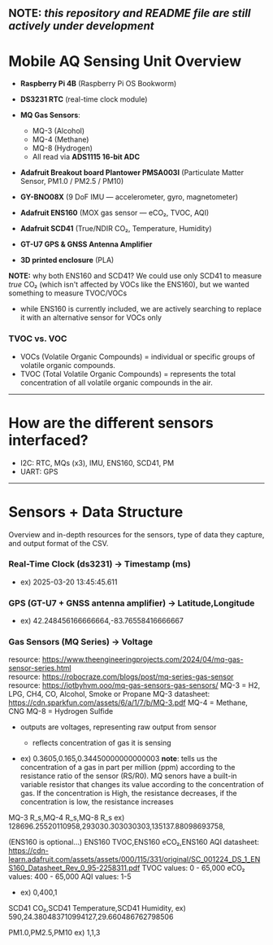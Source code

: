 **NOTE:** *this repository and README file are still actively under development*
---

# Mobile AQ Sensing Unit Overview

- **Raspberry Pi 4B** (Raspberry Pi OS Bookworm)
- **DS3231 RTC** (real-time clock module)
- **MQ Gas Sensors**:
  - MQ-3 (Alcohol)
  - MQ-4 (Methane)
  - MQ-8 (Hydrogen)
  - All read via **ADS1115 16-bit ADC**
- **Adafruit Breakout board Plantower PMSA003I** (Particulate Matter Sensor, PM1.0 / PM2.5 / PM10)
- **GY-BNO08X** (9 DoF IMU — accelerometer, gyro, magnetometer)
- **Adafruit ENS160** (MOX gas sensor — eCO₂, TVOC, AQI)
- **Adafruit SCD41** (True/NDIR CO₂, Temperature, Humidity)
- **GT-U7 GPS & GNSS Antenna Amplifier**

- **3D printed enclosure** (PLA)

**NOTE:** why both ENS160 and SCD41? We could use only SCD41 to measure *true* CO₂ (which isn't affected by VOCs like the ENS160), but we wanted something to measure TVOC/VOCs
- while ENS160 is currently included, we are actively searching to replace it with an alternative sensor for VOCs only

### TVOC vs. VOC
- VOCs (Volatile Organic Compounds) = individual or specific groups of volatile organic compounds.
- TVOC (Total Volatile Organic Compounds) = represents the total concentration of all volatile organic compounds in the air.

---
# How are the different sensors interfaced?
- I2C: RTC, MQs (x3), IMU, ENS160, SCD41, PM
- UART: GPS
---
# Sensors + Data Structure 
Overview and in-depth resources for the sensors, type of data they capture, and output format of the CSV.

### Real-Time Clock (ds3231) -> Timestamp (ms)
- ex) 2025-03-20 13:45:45.611

### GPS (GT-U7 + GNSS antenna amplifier) -> Latitude,Longitude
- ex) 42.248456166666664,-83.76558416666667

### Gas Sensors (MQ Series) -> Voltage
resource: https://www.theengineeringprojects.com/2024/04/mq-gas-sensor-series.html  
resource: https://robocraze.com/blogs/post/mq-series-gas-sensor
resource: https://iotbyhvm.ooo/mq-gas-sensors-gas-sensors/
MQ-3 = H2, LPG, CH4, CO, Alcohol, Smoke or Propane
MQ-3 datasheet: https://cdn.sparkfun.com/assets/6/a/1/7/b/MQ-3.pdf
MQ-4 = Methane, CNG
MQ-8 = Hydrogen Sulfide 
- outputs are voltages, representing raw output from sensor 
    - reflects concentration of gas it is sensing 

- ex) 0.3605,0.165,0.34450000000000003
**note**: tells us the concentration of a gas in part per million (ppm) according to the resistance ratio of the sensor (RS/R0). MQ senors have a built-in variable resistor that changes its value according to the concentration of gas. If the concentration is High, the resistance decreases,  if the concentration is low, the resistance increases


MQ-3 R_s,MQ-4 R_s,MQ-8 R_s
ex) 128696.25520110958,293030.303030303,135137.88098693758,

(ENS160 is optional...)
ENS160 TVOC,ENS160 eCO₂,ENS160 AQI
datasheet: https://cdn-learn.adafruit.com/assets/assets/000/115/331/original/SC_001224_DS_1_ENS160_Datasheet_Rev_0_95-2258311.pdf 
TVOC values: 0 - 65,000
eCO₂ values: 400 - 65,000 
AQI values: 1-5
- ex) 0,400,1

SCD41 CO₂,SCD41 Temperature,SCD41 Humidity,
ex) 590,24.380483710994127,29.660486762798506

PM1.0,PM2.5,PM10
ex) 1,1,3
